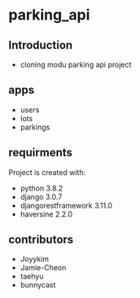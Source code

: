 # parking_api

## Introduction 
- cloning modu parking api project 

## apps
- users
- lots
- parkings

## requirments
Project is created with:
* python 3.8.2
* django 3.0.7
* djangorestframework 3.11.0
*  haversine 2.2.0

## contributors
- Joyykim
- Jamie-Cheon
- taehyu
- bunnycast
